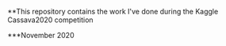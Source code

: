 **This repository contains the work I've done during the Kaggle Cassava2020 competition

***November 2020
